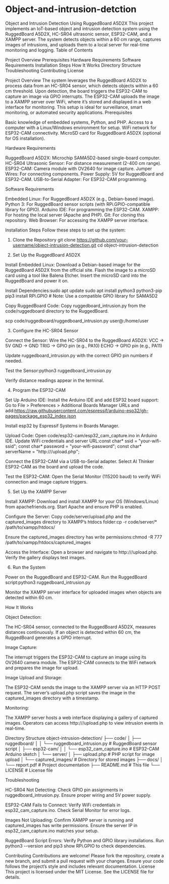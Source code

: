 # Object-and-intrusion-detction

Object and Intrusion Detection Using RuggedBoard A5D2X
This project implements an IoT-based object and intrusion detection system using the RuggedBoard A5D2X, HC-SR04 ultrasonic sensor, ESP32-CAM, and a XAMPP server. The system detects objects within a 60 cm range, captures images of intrusions, and uploads them to a local server for real-time monitoring and logging.
Table of Contents

Project Overview
Prerequisites
Hardware Requirements
Software Requirements
Installation Steps
How It Works
Directory Structure
Troubleshooting
Contributing
License

Project Overview
The system leverages the RuggedBoard A5D2X to process data from an HC-SR04 sensor, which detects objects within a 60 cm threshold. Upon detection, the board triggers the ESP32-CAM to capture an image via GPIO interrupts. The ESP32-CAM uploads the image to a XAMPP server over WiFi, where it’s stored and displayed in a web interface for monitoring. This setup is ideal for surveillance, smart monitoring, or automated security applications.
Prerequisites

Basic knowledge of embedded systems, Python, and PHP.
Access to a computer with a Linux/Windows environment for setup.
WiFi network for ESP32-CAM connectivity.
MicroSD card for RuggedBoard A5D2X (optional for OS installation).

Hardware Requirements

RuggedBoard A5D2X: Microchip SAMA5D2-based single-board computer.
HC-SR04 Ultrasonic Sensor: For distance measurement (2-400 cm range).
ESP32-CAM: Camera module with OV2640 for image capture.
Jumper Wires: For connecting components.
Power Supply: 5V for RuggedBoard and ESP32-CAM.
USB-to-Serial Adapter: For ESP32-CAM programming.

Software Requirements

Embedded Linux: For RuggedBoard A5D2X (e.g., Debian-based image).
Python 3: For RuggedBoard sensor scripts (with RPi.GPIO-compatible library for GPIO).
Arduino IDE: For programming the ESP32-CAM.
XAMPP: For hosting the local server (Apache and PHP).
Git: For cloning this repository.
Web Browser: For accessing the XAMPP server interface.

Installation Steps
Follow these steps to set up the system:
1. Clone the Repository
git clone https://github.com/your-username/object-intrusion-detection.git
cd object-intrusion-detection

2. Set Up the RuggedBoard A5D2X

Install Embedded Linux:
Download a Debian-based image for the RuggedBoard A5D2X from the official site.
Flash the image to a microSD card using a tool like Balena Etcher.
Insert the microSD card into the RuggedBoard and power it on.


Install Dependencies:sudo apt update
sudo apt install python3 python3-pip
pip3 install RPi.GPIO  # Note: Use a compatible GPIO library for SAMA5D2


Copy RuggedBoard Code:
Copy ruggedboard_intrusion.py from the code/ruggedboard directory to the RuggedBoard.

scp code/ruggedboard/ruggedboard_intrusion.py user@<ruggedboard-ip>:/home/user



3. Configure the HC-SR04 Sensor

Connect the Sensor:
Wire the HC-SR04 to the RuggedBoard A5D2X:
VCC → 5V
GND → GND
TRIG → GPIO pin (e.g., PA10)
ECHO → GPIO pin (e.g., PA11)


Update ruggedboard_intrusion.py with the correct GPIO pin numbers if needed.


Test the Sensor:python3 ruggedboard_intrusion.py


Verify distance readings appear in the terminal.



4. Program the ESP32-CAM

Set Up Arduino IDE:
Install the Arduino IDE and add ESP32 board support:
Go to File > Preferences > Additional Boards Manager URLs and add:https://raw.githubusercontent.com/espressif/arduino-esp32/gh-pages/package_esp32_index.json


Install esp32 by Espressif Systems in Boards Manager.




Upload Code:
Open code/esp32-cam/esp32_cam_capture.ino in Arduino IDE.
Update WiFi credentials and server URL:const char* ssid = "your-wifi-ssid";
const char* password = "your-wifi-password";
const char* serverName = "http://<your-xampp-server-ip>/upload.php";


Connect the ESP32-CAM via a USB-to-Serial adapter.
Select AI Thinker ESP32-CAM as the board and upload the code.


Test the ESP32-CAM:
Open the Serial Monitor (115200 baud) to verify WiFi connection and image capture triggers.



5. Set Up the XAMPP Server

Install XAMPP:
Download and install XAMPP for your OS (Windows/Linux) from apachefriends.org.
Start Apache and ensure PHP is enabled.


Configure the Server:
Copy code/server/upload.php and the captured_images directory to XAMPP’s htdocs folder:cp -r code/server/* /path/to/xampp/htdocs/


Ensure the captured_images directory has write permissions:chmod -R 777 /path/to/xampp/htdocs/captured_images




Access the Interface:
Open a browser and navigate to http://<your-xampp-server-ip>/upload.php.
Verify the gallery displays test images.



6. Run the System

Power on the RuggedBoard and ESP32-CAM.
Run the RuggedBoard script:python3 ruggedboard_intrusion.py


Monitor the XAMPP server interface for uploaded images when objects are detected within 60 cm.

How It Works

Object Detection:

The HC-SR04 sensor, connected to the RuggedBoard A5D2X, measures distances continuously.
If an object is detected within 60 cm, the RuggedBoard generates a GPIO interrupt.


Image Capture:

The interrupt triggers the ESP32-CAM to capture an image using its OV2640 camera module.
The ESP32-CAM connects to the WiFi network and prepares the image for upload.


Image Upload and Storage:

The ESP32-CAM sends the image to the XAMPP server via an HTTP POST request.
The server’s upload.php script saves the image in the captured_images directory with a timestamp.


Monitoring:

The XAMPP server hosts a web interface displaying a gallery of captured images.
Operators can access http://<server-ip>/upload.php to view intrusion events in real-time.



Directory Structure
object-intrusion-detection/
├── code/
│   ├── ruggedboard/
│   │   └── ruggedboard_intrusion.py  # RuggedBoard sensor script
│   ├── esp32-cam/
│   │   └── esp32_cam_capture.ino     # ESP32-CAM Arduino sketch
│   └── server/
│       ├── upload.php                # PHP script for image upload
│       └── captured_images/          # Directory for stored images
├── docs/
│   └── report.pdf                    # Project documentation
├── README.md                         # This file
└── LICENSE                           # License file

Troubleshooting

HC-SR04 Not Detecting:
Check GPIO pin assignments in ruggedboard_intrusion.py.
Ensure proper wiring and 5V power supply.


ESP32-CAM Fails to Connect:
Verify WiFi credentials in esp32_cam_capture.ino.
Check Serial Monitor for error logs.


Images Not Uploading:
Confirm XAMPP server is running and captured_images has write permissions.
Ensure the server IP in esp32_cam_capture.ino matches your setup.


RuggedBoard Script Errors:
Verify Python and GPIO library installations.
Run python3 --version and pip3 show RPi.GPIO to check dependencies.



Contributing
Contributions are welcome! Please fork the repository, create a new branch, and submit a pull request with your changes. Ensure your code follows the project’s style and includes relevant documentation.
License
This project is licensed under the MIT License. See the LICENSE file for details.

 
